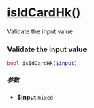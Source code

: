 [isIdCardHk()](http://twinh.github.com/widget/api/isIdCardHk)
=============================================================

Validate the input value

### Validate the input value
```php
bool isIdCardHk($input)
```

##### 参数
* **$input** `mixed` 


